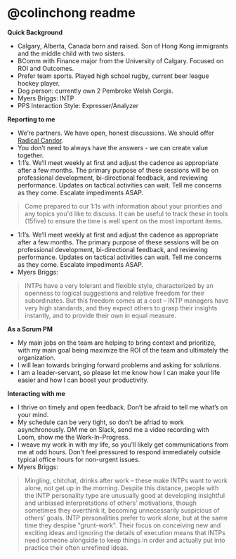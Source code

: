 # @colinchong readme
**Quick Background**
* Calgary, Alberta, Canada born and raised. Son of Hong Kong immigrants and the middle child with two sisters.
* BComm with Finance major from the University of Calgary. Focused on ROI and Outcomes.
* Prefer team sports. Played high school rugby, current beer league hockey player.
* Dog person: currently own 2 Pembroke Welsh Corgis.
* Myers Briggs: INTP
* PPS Interaction Style: Expresser/Analyzer

**Reporting to me**
* We’re partners. We have open, honest discussions. We should offer [Radical Candor](https://www.radicalcandor.com/our-approach/).
* You don’t need to always have the answers - we can create value together.
* 1:1’s. We’ll meet weekly at first and adjust the cadence as appropriate after a few months. The primary purpose of these sessions will be on professional development, bi-directional feedback, and reviewing performance. Updates on tactical activities can wait. Tell me concerns as they come. Escalate impediments ASAP.
> Come prepared to our 1:1s with information about your priorities and any topics you'd like to discuss. It can be useful to track these in tools (15five) to ensure the time is well spent on the most important items.
* 1:1’s. We’ll meet weekly at first and adjust the cadence as appropriate after a few months. The primary purpose of these sessions will be on professional development, bi-directional feedback, and reviewing performance. Updates on tactical activities can wait. Tell me concerns as they come. Escalate impediments ASAP.
* Myers Briggs:
> INTPs have a very tolerant and flexible style, characterized by an openness to logical suggestions and relative freedom for their subordinates. But this freedom comes at a cost – INTP managers have very high standards, and they expect others to grasp their insights instantly, and to provide their own in equal measure.

**As a Scrum PM**
* My main jobs on the team are helping to bring context and prioritize, with my main goal being maximize the ROI of the team and ultimately the organization.
* I will lean towards bringing forward problems and asking for solutions.
* I am a leader-servant, so please let me know how I can make your life easier and how I can boost your productivity.

**Interacting with me**
* I thrive on timely and open feedback. Don’t be afraid to tell me what’s on your mind.
* My schedule can be very tight, so don't be afriad to work asynchronously. DM me on Slack, send me a video recording with Loom, show me the Work-In-Progress.
* I weave my work in with my life, so you'll likely get communications from me at odd hours. Don't feel pressured to respond immediately outside typical office hours for non-urgent issues.
* Myers Briggs:
> Mingling, chitchat, drinks after work – these make INTPs want to work alone, not get up in the morning. Despite this distance, people with the INTP personality type are unusually good at developing insightful and unbiased interpretations of others’ motivations, though sometimes they overthink it, becoming unnecessarily suspicious of others’ goals.
INTP personalities prefer to work alone, but at the same time they despise "grunt-work". Their focus on conceiving new and exciting ideas and ignoring the details of execution means that INTPs need someone alongside to keep things in order and actually put into practice their often unrefined ideas.
